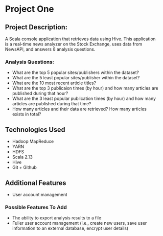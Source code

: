 # Project One

## Project Description: 
A Scala console application that retrieves data using Hive. This application is a real-time news analyzer on the Stock Exchange, uses data from NewsAPI, and answers 6 analysis questions.

### Analysis Questions: 
- What are the top 5 popular sites/publishers within the dataset? 
- What are the 5 least popular sites/publisher within the dataset? 
- What are the 10 most recent article titles? 
- What are the top 3 publicaion times (by hour) and how many articles are published during that hour? 
- What are the 3 least popular publication times (by hour) and how many articles are published during that time? 
- How many articles and their data are retrieved? How many articles exists in total? 

## Technologies Used
- Hadoop MapReduce
- YARN
- HDFS
- Scala 2.13
- Hive
- Git + Github

## Additional Features
- User account management

### Possible Features To Add
- The ability to export analysis results to a file
- Fuller user account management (i.e., create new users, save user information to an external database, encrypt user details)
